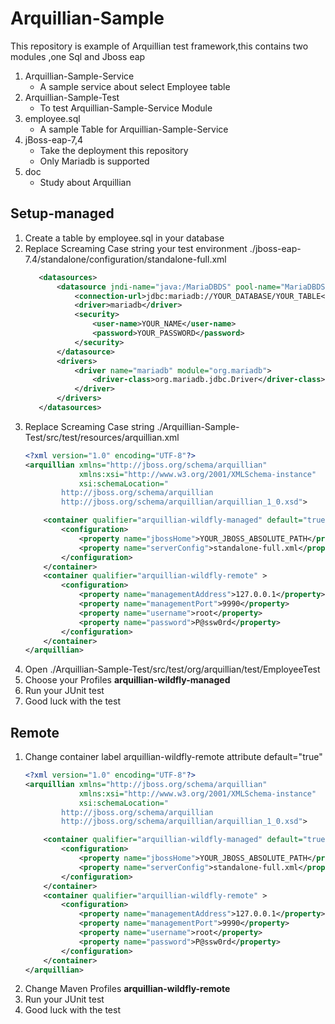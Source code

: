 Arquillian-Sample
=
This repository is example of Arquillian test framework,this contains two modules ,one Sql and Jboss eap

1. Arquillian-Sample-Service
    + A sample service about select Employee table
2. Arquillian-Sample-Test
    + To test Arquillian-Sample-Service Module
3. employee.sql
    + A sample Table for Arquillian-Sample-Service
4. jBoss-eap-7,4
    + Take the deployment this repository
    + Only Mariadb is supported
5. doc
    + Study about Arquillian

Setup-managed
-

1. Create a table by employee.sql in your database
2. Replace Screaming Case string your test environment ./jboss-eap-7.4/standalone/configuration/standalone-full.xml
   ```xml
      <datasources>
          <datasource jndi-name="java:/MariaDBDS" pool-name="MariaDBDS" enabled="true" use-java-context="true">
              <connection-url>jdbc:mariadb://YOUR_DATABASE/YOUR_TABLE</connection-url>
              <driver>mariadb</driver>
              <security>
                  <user-name>YOUR_NAME</user-name>
                  <password>YOUR_PASSWORD</password>
              </security>
          </datasource>
          <drivers>
              <driver name="mariadb" module="org.mariadb">
                  <driver-class>org.mariadb.jdbc.Driver</driver-class>
              </driver>
          </drivers>
      </datasources>
     ``` 
3. Replace Screaming Case string ./Arquillian-Sample-Test/src/test/resources/arquillian.xml
   ```xml
   <?xml version="1.0" encoding="UTF-8"?>
   <arquillian xmlns="http://jboss.org/schema/arquillian"
               xmlns:xsi="http://www.w3.org/2001/XMLSchema-instance"
               xsi:schemaLocation="
           http://jboss.org/schema/arquillian
           http://jboss.org/schema/arquillian/arquillian_1_0.xsd">
   
       <container qualifier="arquillian-wildfly-managed" default="true">
           <configuration>
               <property name="jbossHome">YOUR_JBOSS_ABSOLUTE_PATH</property>
               <property name="serverConfig">standalone-full.xml</property>
           </configuration>
       </container>
       <container qualifier="arquillian-wildfly-remote" >
           <configuration>
               <property name="managementAddress">127.0.0.1</property>
               <property name="managementPort">9990</property>
               <property name="username">root</property>
               <property name="password">P@ssw0rd</property>
           </configuration>
       </container>
   </arquillian>
   ```
4. Open ./Arquillian-Sample-Test/src/test/org/arquillian/test/EmployeeTest
5. Choose your Profiles **arquillian-wildfly-managed**
6. Run your JUnit test
7. Good luck with the test

Remote
-

1. Change container label arquillian-wildfly-remote attribute default="true"
   ```xml
   <?xml version="1.0" encoding="UTF-8"?>
   <arquillian xmlns="http://jboss.org/schema/arquillian"
               xmlns:xsi="http://www.w3.org/2001/XMLSchema-instance"
               xsi:schemaLocation="
           http://jboss.org/schema/arquillian
           http://jboss.org/schema/arquillian/arquillian_1_0.xsd">
   
       <container qualifier="arquillian-wildfly-managed" default="true">
           <configuration>
               <property name="jbossHome">YOUR_JBOSS_ABSOLUTE_PATH</property>
               <property name="serverConfig">standalone-full.xml</property>
           </configuration>
       </container>
       <container qualifier="arquillian-wildfly-remote" >
           <configuration>
               <property name="managementAddress">127.0.0.1</property>
               <property name="managementPort">9990</property>
               <property name="username">root</property>
               <property name="password">P@ssw0rd</property>
           </configuration>
       </container>
   </arquillian>
   ```
2. Change Maven Profiles **arquillian-wildfly-remote**
3. Run your JUnit test
4. Good luck with the test
